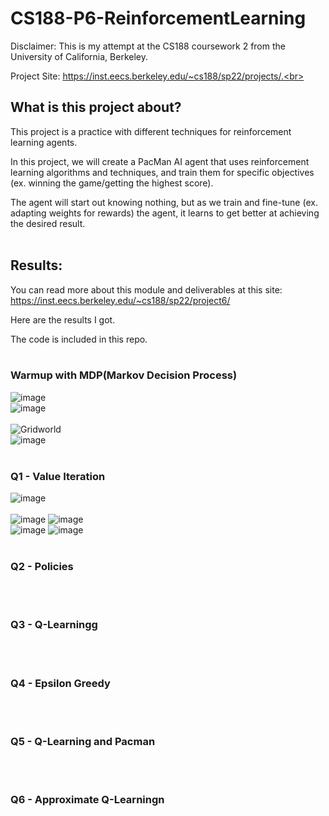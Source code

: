# CS188-P6-ReinforcementLearning

Disclaimer: This is my attempt at the CS188 coursework 2 from the University of California, Berkeley.<br>

Project Site: https://inst.eecs.berkeley.edu/~cs188/sp22/projects/.<br><br>

## What is this project about?<br>

This project is a practice with different techniques for reinforcement learning agents.<br>

In this project, we will create a PacMan AI agent that uses reinforcement learning algorithms and techniques, and train them for specific objectives (ex. winning the game/getting the highest score).<br>

The agent will start out knowing nothing, but as we train and fine-tune (ex. adapting weights for rewards) the agent, it learns to get better at achieving the desired result.<br><br>

## Results:<br>

You can read more about this module and deliverables at this site: https://inst.eecs.berkeley.edu/~cs188/sp22/project6/<br>

Here are the results I got.<br>

The code is included in this repo.<br><br>

### Warmup with MDP(Markov Decision Process)
![image](https://user-images.githubusercontent.com/98131995/225820562-1663601a-e9ce-44ce-971f-19ce5dd5d97f.png)<br>
![image](https://user-images.githubusercontent.com/98131995/225820651-3f46fe07-fea9-4fd8-baa4-d5c9a88e8b59.png)<br><br>
![Gridworld](https://user-images.githubusercontent.com/98131995/225821743-8408a9b1-7cd0-47ca-8331-98b6ec614c40.gif)<br>
![image](https://user-images.githubusercontent.com/98131995/225821148-2078b6c8-56e8-4c2d-a97b-c4260f9a8e4e.png)<br><br>

### Q1 - Value Iteration<br>
![image](https://user-images.githubusercontent.com/98131995/225824095-dc44c408-c9f9-47ff-9a3c-46f677354d35.png)<br><br>
![image](https://user-images.githubusercontent.com/98131995/225823541-962e0a37-2eb1-4238-b90e-449f4ff059c3.png)
![image](https://user-images.githubusercontent.com/98131995/225823063-b59e39e6-6d87-43bd-9411-614a8cef54f4.png)<br>
![image](https://user-images.githubusercontent.com/98131995/225823586-1c8830ba-c32c-46b3-8dc8-932b229c7008.png)
![image](https://user-images.githubusercontent.com/98131995/225823878-678e17ab-ebd8-486c-9116-7525bae39a9c.png)<br><br>

### Q2 - Policies<br>
<br><br>

### Q3 - Q-Learningg<br>
<br><br>

### Q4 - Epsilon Greedy<br>
<br><br>

### Q5 - Q-Learning and Pacman<br>
<br><br>

### Q6 - Approximate Q-Learningn<br>
<br><br>
